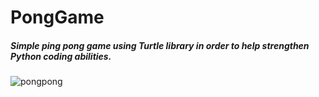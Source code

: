 # PongGame
##### Simple ping pong game using Turtle library in order to help strengthen Python coding abilities.
![pongpong](https://user-images.githubusercontent.com/101601240/173661055-d9b36e95-d28b-43b9-a0a4-dc5eba6894ba.png)
